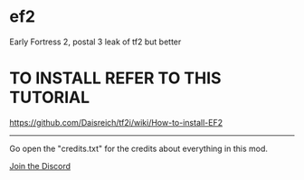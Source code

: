 # ef2
Early Fortress 2, postal 3 leak of tf2 but better

# TO INSTALL REFER TO THIS TUTORIAL 

https://github.com/Daisreich/tf2i/wiki/How-to-install-EF2

----------------------------------
Go open the "credits.txt" for the credits about everything in this mod.

[Join the Discord](https://discord.gg/xEswEjhRHZ)

